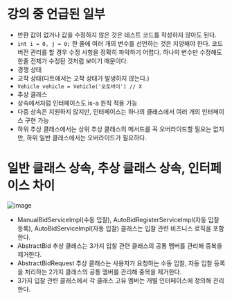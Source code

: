 # 강의 중 언급된 일부
- 반환 값이 없거나 값을 수정하지 않은 것은 테스트 코드를 작성하지 않아도 된다.
- `int i = 0, j = 0;` 한 줄에 여러 개의 변수를 선언하는 것은 지양해야 한다. 코드 버전 관리를 할 경우 수정 사항을 정확히 파악하기 어렵다. 하나의 변수만 수정해도 한줄 전체가 수정된 것처럼 보이기 때문이다.
- 경쟁 상태
- 교착 상태(다트에서는 교착 상태가 발생하지 않는다.)
- `Vehicle vehicle = Vehicle('오토바이') // X`
- 추상 클래스
- 상속에서처럼 인터페이스도 is-a 원칙 적용 가능
- 다중 상속은 지원하지 않지만, 인터페이스는 하나의 클래스에서 여러 개의 인터페이스 구현 가능
- 하위 추상 클래스에서는 상위 추상 클래스의 메서드를 꼭 오버라이드할 필요는 없지만, 하위 일반 클래스에서는 오버라이드가 필요하다.

# 일반 클래스 상속, 추상 클래스 상속, 인터페이스 차이

![image](https://github.com/leeseowoo/TIL/assets/76784643/0c3cf519-e91e-4028-af71-0736da71bb57)

- ManualBidServiceImpl(수동 입찰), AutoBidRegisterServiceImpl(자동 입찰 등록), AutoBidServiceImpl(자동 입찰) 클래스는 입찰 관련 비즈니스 로직을 포함한다.
- AbstractBid 추상 클래스는 3가지 입찰 관련 클래스의 공통 멤버를 관리해 중복을 제거한다.
- AbstractBidRequest 추상 클래스는 사용자가 요청하는 수동 입찰, 자동 입찰 등록을 처리하는 2가지 클래스의 공통 멤버를 관리해 중복을 제거한다.
- 3가지 입찰 관련 클래스에서 각 클래스 고유 멤버는 개별 인터페이스에 정의해 관리한다.
